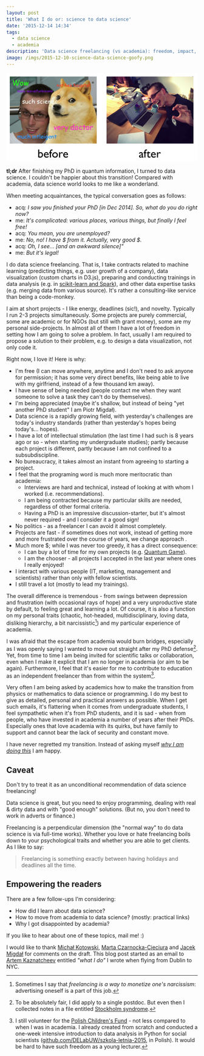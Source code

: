 ```yaml
---
layout: post
title: 'What I do or: science to data science'
date: '2015-12-14 14:34'
tags:
  - data science
  - academia
description: 'Data science freelancing (vs academia): freedom, impact, meritocracy, fast pace, money.'
image: /imgs/2015-12-10-science-data-science-goofy.png
---
```


![Science to Data Science (goofy)](/imgs/2015-12-10-science-data-science-goofy.png)

**tl;dr** After finishing my PhD in quantum information, I turned to data science. I couldn't be happier about this transition! Compared with academia, data science world looks to me like a wonderland.

When meeting acquaintances, the typical conversation goes as follows:

* acq: _I saw you finished your PhD [in Dec 2014]. So, what do you do right now?_
* me: _It's complicated: various places, various things, but finally I feel free!_
* acq: _You mean, you are unemployed?_
* me: _No, no! I have $ from it. Actually, very good $._
* acq: _Oh, I see... [and an awkward silence]"_
* me: _But it's legal!_

I do data science freelancing. That is, I take contracts related to machine learning (predicting things, e.g. user growth of a company), data visualization (custom charts in D3.js), preparing and conducting trainings in data analysis (e.g. in [scikit-learn and Spark](http://workshops.deepsense.io/)), and other data expertise tasks (e.g. merging data from various source). It's rather a consulting-like service than being a code-monkey.

I aim at short projects - I like energy, deadlines (sic!), and novelty. Typically I run 2-3 projects simultaneously.
Some projects are purely commercial, some are academic or for NGOs (but still with grant money), some are my personal side-projects.
In almost all of them I have a lot of freedom in setting how I am going to solve a problem. In fact, usually I am required to propose a solution to their problem, e.g. to design a data visualization, not only code it.

Right now, I love it! Here is why:

* I'm free (I can move anywhere, anytime and I don't need to ask anyone for permission; it has some very direct benefits, like being able to live with my girlfriend, instead of a few thousand km away).
* I have sense of being needed (people contact me when they want someone to solve a task they can't do by themselves).
* I'm being appreciated (maybe it's shallow, but instead of being "yet another PhD student" I am Piotr Migdał).
* Data science is a rapidly growing field, with yesterday's challenges are today's industry standards (rather than yesterday's hopes being today's... hopes).
* I have a lot of intellectual stimulation (the last time I had such is 8 years ago or so - when starting my undergraduate studies); partly because each project is different, partly because I am not confined to a subsubdiscipline.
* No bureaucracy, it takes almost an instant from agreeing to starting a project.
* I feel that the programing word is much more meritocratic than academia:
  * Interviews are hard and technical, instead of looking at with whom I worked (i.e. recommendations).
  * I am being contracted because my particular skills are needed, regardless of other formal criteria.
  * Having a PhD is an impressive discussion-starter, but it's almost never required - and I consider it a good sign!
* No politics - as a freelancer I can avoid it almost completely.
* Projects are fast - if sometimes does not work, instead of getting more and more frustrated over the course of years, we change approach .
* Much more $; while I was never too greedy, it has a direct consequence:
  * I can buy a lot of time for my own projects (e.g. [Quantum Game](http://quantumgame.io/)).
  * I am the chooser - all projects I accepted in the last year where ones I really enjoyed!
* I interact with various people (IT, marketing, management and scientists) rather than only with fellow scientists.
* I still travel a lot (mostly to lead my trainings).

The overall difference is tremendous - from swings between depression and frustration (with occasional rays of hope) and a very unproductive state by default, to feeling great and learning a lot. Of course, it is also a function on my personal traits (chaotic, hot-headed, multidisciplinary, loving data, disliking hierarchy, a bit narcissistic[^1]) and my particular experience of academia.

I was afraid that the escape from academia would burn bridges, especially as I was openly saying I wanted to move out straight after my PhD defense[^2]. Yet, from time to time I am being invited for scientific talks or collaboration, even when I make it explicit that I am no longer in academia (or aim to be again). Furthermore, I feel that it's easier for me to contribute to education as an independent freelancer than from within the system[^3].

Very often I am being asked by academics how to make the transition from physics or mathematics to data science or programming. I do my best to give as detailed, personal and practical answers as possible. When I get such emails, it's flattering when it comes from undergraduate students, I feel sympathetic when it's from PhD students, and it is sad - when from people, who have invested in academia a number of years after their PhDs. Especially ones that love academia with its quirks, but have family to support and cannot bear the lack of security and constant move.

I have never regretted my transition. Instead of asking myself *[why I am doing this](http://www.phdcomics.com/comics/archive.php?comicid=3)* I am happy.

## Caveat

Don't try to treat it as an unconditional recommendation of data science freelancing!

Data science is great, but you need to enjoy programming, dealing with real & dirty data and with "good enough" solutions. (But no, you don't need to work in adverts or finance.)

Freelancing is a perpendicular dimension (the "normal way" to do data science is via full-time works). Whether you love or hate freelancing boils down to your psychological traits and whether you are able to get clients. As I like to say:

> Freelancing is something exactly between having holidays and deadlines all the time.

## Empowering the readers

There are a few follow-ups I'm considering:

* How did I learn about data science?
* How to move from academia to data science? (mostly: practical links)
* Why I got disappointed by academia?

If you like to hear about one of these topics, mail me! :)

I would like to thank [Michał Kotowski](http://www.math.toronto.edu/~michal/), [Marta Czarnocka-Cieciura](http://martaczc.deviantart.com/) and [Jacek Migdał](http://jacek.migdal.pl/) for comments on the draft. This blog post started as an email to [Artem Kaznatcheev](https://plus.google.com/101780559173703781847) entitled *"what I do"* I wrote when flying from Dublin to NYC.

[^1]: Sometimes I say that *freelancing is a way to monetize one's narcissism*: advertising oneself is a part of this job.
[^2]: To be absolutely fair, I did apply to a single postdoc. But even then I collected notes in a file entitled [Stockholm syndrome](https://en.wikipedia.org/wiki/Stockholm_syndrome).
[^3]: I still volunteer for the [Polish Children's Fund](https://en.wikipedia.org/wiki/Polish_Children%27s_Fund) - not less compared to when I was in academia. I already created from scratch and conducted a one-week intensive introduction to data analysis in Python for social scientists ([github.com/DELabUW/szkola-letnia-2015](https://github.com/DELabUW/szkola-letnia-2015), in Polish). It would be hard to have such freedom as a young lecturer.
